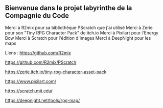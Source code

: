## Bienvenue dans le projet labyrinthe de la Compagnie du Code
Merci à R2mix pour sa bibliothèque PScratch que j'ai utilisé
Merci à Zerie pour son "Tiny RPG Character Pack" de itch.io
Merci à Pixilart pour l'Energy Bow
Merci à Scratch pour l'édition d'images
Merci à DeepNight pour les maps

Liens : 
https://github.com/R2mix

https://github.com/R2mix/PScratch

https://zerie.itch.io/tiny-rpg-character-asset-pack

https://www.pixilart.com/

https://scratch.mit.edu/

https://deepnight.net/tools/rpg-map/
